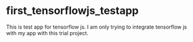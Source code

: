 # first_tensorflowjs_testapp
This is test app for tensorflow js. I am only trying to integrate tensorflow js with my app with this trial project. 
